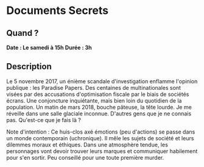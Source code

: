 # Documents Secrets

## Quand ?
**Date : Le samedi à 15h**
**Durée  : 3h**

## Description
Le 5 novembre 2017, un énième scandale d'investigation enflamme l'opinion publique : les Paradise Papers. Des centaines de multinationales sont visées par des accusations d'optimisation fiscale par le biais de sociétés écrans. Une conjoncture inquiétante, mais bien loin du quotidien de la population.
Un matin de mars 2018, bouche pâteuse, la tête lourde. Je me réveille dans une salle glaciale inconnue. D'autres gens que je ne connais pas. Qu'est-ce que je fais là ?

Note d'intention :
Ce huis-clos axé émotions (peu d'actions) se passe dans un monde contemporain (uchronique). Il mêle les sujets de société et leurs dilemmes moraux et éthiques. Dans une atmosphère tendue, les personnages vont devoir trouver leurs marques et communiquer habilement pour s'en sortir.
Peu conseillé pour une toute première murder.
